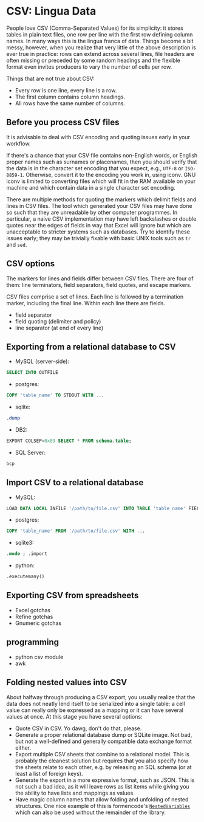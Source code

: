 CSV: Lingua Data
================

People love CSV (Comma-Separated Values) for its simplicity: it stores tables in plain text files, one row per line with the first row defining column names. In many ways this is the lingua franca of data. Things become a bit messy, however, when you realize that very little of the above description  is ever true in practice: rows can extend across several lines, file headers are often missing or preceded by some random headings and the flexible format even invites producers to vary the number of cells per row.

Things that are not true about CSV:

 * Every row is one line, every line is a row.
 * The first column contains column headings.
 * All rows have the same number of columns.

Before you process CSV files
----------------------------

It is advisable to deal with CSV encoding and quoting issues early  in your workflow.

If there's a chance that your CSV file contains non-English words, or English proper names such as surnames or placenames, then you should verify that the data is in the character set encoding that you expect, e.g., `UTF-8` or `ISO-8859-1`. Otherwise, convert it to the encoding you work in, using iconv.
GNU iconv is limited to converting files which will fit in the RAM available on your machine and which contain data in a single character set encoding.

There are multiple methods for quoting the markers which delimit fields and lines in CSV files. The tool which generated your CSV files may have done so such that they are unreadable by other computer programmes.
In particular, a naive CSV implementation may have left backslashes or double quotes near the edges of fields in way that Excel will ignore but which are unacceptable to stricter systems such as databases. Try to identify these issues early; they may be trivially fixable with basic
UNIX tools such as `tr` and `sed`.

CSV options
-----------

The markers for lines and fields differ between CSV files. There are four of them: line terminators, field separators, field quotes, and escape markers.

CSV files comprise a set of lines. Each line is followed by a termination marker, including the final line. Within each line there are fields.

*  field separator
*  field quoting (delimiter and policy)
*  line separator (at end of every line)


Exporting from a relational database to CSV
-------------------------------------------
* MySQL (server-side):
```SQL
SELECT INTO OUTFILE
```
* postgres:
```SQL
COPY 'table_name' TO STDOUT WITH ...
```
* sqlite:
```SQL
.dump
```
* DB2:
```SQL
EXPORT COLSEP=0x09 SELECT * FROM schema.table;
```
* SQL Server:
```SQL
bcp
```

Import CSV to a relational database
-----------------------------------

* MySQL:
```SQL
LOAD DATA LOCAL INFILE '/path/to/file.csv' INTO TABLE 'table_name' FIELDS SEPARATED BY '\t' OPTIONALLY ENCLOSED BY '"' LINES TERMINATED BY '\n' IGNORE 1 LINES; SHOW WARNINGS;
```
* postgres:
```SQL
COPY 'table_name' FROM '/path/to/file.csv' WITH ...
```
* sqlite3:
```SQL
.mode ; .import
```
* python:
```SQL
.executemany()
```

Exporting CSV from spreadsheets
-------------------------------
* Excel gotchas
* Refine gotchas
* Gnumeric gotchas


programming
-----------
* python csv module
* awk


Folding nested values into CSV
------------------------------

About halfway through producing a CSV export, you usually realize that the data does not neatly lend itself to be serialized into a single table: a cell value can really only be expressed as a mapping or it can have several values at once. At this stage you have several options:

 * Quote CSV in CSV. Yo dawg, don't do that, please.
 * Generate a proper relational database dump or SQLite image. Not bad, but not a well-defined and generally compatible data exchange format either.
 * Export multiple CSV sheets that combine to a relational model. This is probably the cleanest solution but requires that you also specify how the sheets relate to each other, e.g. by releasing an SQL schema (or at least a list of foreign keys).
 * Generate the export in a more expressive format, such as JSON. This is not such a bad idea, as it will leave rows as list items while giving you the ability to have lists and mappings as values.
 * Have magic column names that allow folding and unfolding of nested structures. One nice example of this is formencode's [`NestedVariables`](http://formencode.org/Validator.html#http-html-form-input) which can also be used without the remainder of the library.


